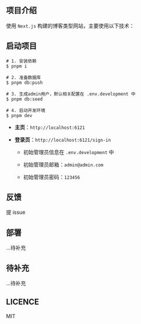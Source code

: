 
## 项目介绍

使用 `Next.js` 构建的博客类型网站，主要使用以下技术：

## 启动项目

```shell
# 1. 安装依赖
$ pnpm i

# 2. 准备数据库
$ pnpm db:push

# 3. 生成admin用户，默认相关配置在 .env.development 中
$ pnpm db:seed

# 4. 启动开发环境
$ pnpm dev
```

- **主页**：`http://localhost:6121`

- **登录页**：`http://localhost:6121/sign-in`

  - 初始管理员信息在 `.env.development` 中

  - 初始管理员邮箱：`admin@admin.com`

  - 初始管理员密码：`123456`

## 反馈

提 issue

## 部署

...待补充

## 待补充

...待补充

## LICENCE

MIT

